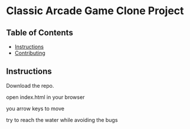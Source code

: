 # Classic Arcade Game Clone Project

## Table of Contents

- [Instructions](#instructions)
- [Contributing](#contributing)

## Instructions

Download the repo.

open index.html in your browser

you arrow keys to move

try to reach the water while avoiding the bugs



